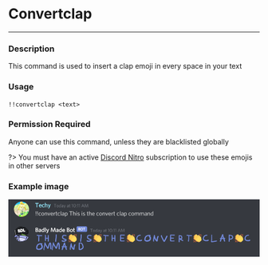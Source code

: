 # Convertclap
---
### Description
This command is used to insert a clap emoji in every space in your text
### Usage
```
!!convertclap <text>
```
### Permission Required
Anyone can use this command, unless they are blacklisted globally

?> You must have an active [Discord Nitro](https://discordapp.com/nitro) subscription to use these emojis in other servers

### Example image
![convert clap](../images/convertclap.png)
